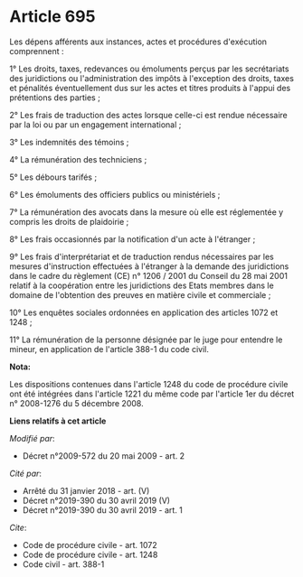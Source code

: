 # Article 695

Les dépens afférents aux instances, actes et procédures d'exécution comprennent : 

1° Les droits, taxes, redevances ou émoluments perçus par les secrétariats des juridictions ou l'administration des impôts à
l'exception des droits, taxes et pénalités éventuellement dus sur les actes et titres produits à l'appui des prétentions des
parties ; 

2° Les frais de traduction des actes lorsque celle-ci est rendue nécessaire par la loi ou par un engagement international ; 

3° Les indemnités des témoins ; 

4° La rémunération des techniciens ; 

5° Les débours tarifés ; 

6° Les émoluments des officiers publics ou ministériels ; 

7° La rémunération des avocats dans la mesure où elle est réglementée y compris les droits de plaidoirie ; 

8° Les frais occasionnés par la notification d'un acte à l'étranger ; 

9° Les frais d'interprétariat et de traduction rendus nécessaires par les mesures d'instruction effectuées à l'étranger à la
demande des juridictions dans le cadre du règlement (CE) n° 1206 / 2001 du Conseil du 28 mai 2001 relatif à la coopération
entre les juridictions des Etats membres dans le domaine de l'obtention des preuves en matière civile et commerciale ; 

10° Les enquêtes sociales ordonnées en application des articles 1072 et 1248 ; 

11° La rémunération de la personne désignée par le juge pour entendre le mineur, en application de l'article 388-1 du code
civil.

**Nota:**

Les dispositions contenues dans l'article 1248 du code de procédure civile ont été intégrées dans l'article 1221 du même code
par l'article 1er du décret n° 2008-1276 du 5 décembre 2008.

**Liens relatifs à cet article**

_Modifié par_:

  - Décret n°2009-572 du 20 mai 2009 - art. 2

_Cité par_:

  - Arrêté du 31 janvier 2018 - art. (V)
  - Décret n°2019-390 du 30 avril 2019 (V)
  - Décret n°2019-390 du 30 avril 2019 - art. 1

_Cite_:

  - Code de procédure civile - art. 1072
  - Code de procédure civile - art. 1248
  - Code civil - art. 388-1
